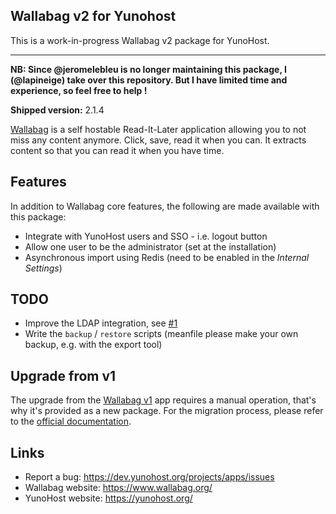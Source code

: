 Wallabag v2 for Yunohost
------------------------

This is a work-in-progress Wallabag v2 package for YunoHost.

---

**NB: Since @jeromelebleu is no longer maintaining this package, I (@lapineige) take over this repository. But I have limited time and experience, so feel free to help !**

**Shipped version:** 2.1.4

[Wallabag](https://www.wallabag.org/) is a self hostable Read-It-Later application allowing
you to not miss any content anymore. Click, save, read it when you can.
It extracts content so that you can read it when you have time.

## Features

In addition to Wallabag core features, the following are made available with
this package:

 * Integrate with YunoHost users and SSO - i.e. logout button
 * Allow one user to be the administrator (set at the installation)
 * Asynchronous import using Redis (need to be enabled in the *Internal Settings*)

## TODO

 * Improve the LDAP integration, see [#1](https://github.com/YunoHost-Apps/wallabag2_ynh/issues/1)
 * Write the `backup` / `restore` scripts (meanfile please make your own backup, e.g. with the export tool)

## Upgrade from v1

The upgrade from the [Wallabag v1](https://github.com/YunoHost-Apps/wallabag_ynh)
app requires a manual operation, that's why it's provided as a new package.
For the migration process, please refer to the
[official documentation](http://doc.wallabag.org/en/master/user/import.html#id6).

## Links

 * Report a bug: https://dev.yunohost.org/projects/apps/issues
 * Wallabag website: https://www.wallabag.org/
 * YunoHost website: https://yunohost.org/
